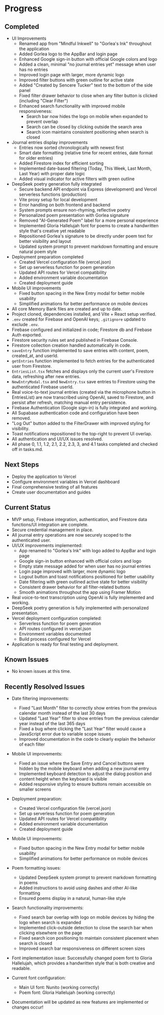 # Progress

## Completed

- UI Improvements
  - Renamed app from "Mindful Inkwell" to "Gorlea's Ink" throughout the application
  - Added Gorlea logo to the AppBar and login page
  - Enhanced Google sign-in button with official Google colors and logo
  - Added a clean, minimal "no journal entries yet" message when user has no entries
  - Improved login page with larger, more dynamic logo
  - Improved filter buttons with green outline for active state
  - Added "Created by Sencere Tucker" text to the bottom of the side panel
  - Fixed filter drawer behavior to close when any filter button is clicked (including "Clear Filter")
  - Enhanced search functionality with improved mobile responsiveness:
    - Search bar now hides the logo on mobile when expanded to prevent overlap
    - Search can be closed by clicking outside the search area
    - Search icon maintains consistent positioning when search is closed
- Journal entries display improvements
  - Entries now sorted chronologically with newest first
  - Smart date formatting (relative time for recent entries, date format for older entries)
  - Added Firestore index for efficient sorting
  - Implemented date-based filtering (Today, This Week, Last Month, Last Year) with proper date logic
  - Added visual indicator for active filters with green outline
- DeepSeek poetry generation fully integrated
  - Secure backend API endpoint via Express (development) and Vercel serverless functions (production)
  - Vite proxy setup for local development
  - Error handling on both frontend and backend
  - System prompts ensure non-rhyming, reflective poetry
  - Personalized poem presentation with Gorlea signature
  - Removed "AI-Generated Poem" label for a more personal experience
  - Implemented Gloria Hallelujah font for poems to create a handwritten style that's creative yet readable
  - Repositioned Gorlea's signature to be directly under poem text for better visibility and layout
  - Updated system prompt to prevent markdown formatting and ensure natural poem style
- Deployment preparation completed
  - Created Vercel configuration file (vercel.json)
  - Set up serverless function for poem generation
  - Updated API routes for Vercel compatibility
  - Added environment variable documentation
  - Created deployment guide
- Mobile UI improvements
  - Fixed button spacing in the New Entry modal for better mobile usability
  - Simplified animations for better performance on mobile devices
- All core Memory Bank files are created and up to date.
- Project cloned, dependencies installed, and Vite + React setup verified.
- `.env` created for Firebase and OpenAI keys; `.gitignore` updated to exclude `.env`.
- Firebase configured and initialized in code; Firestore db and Firebase Auth exported.
- Firestore security rules set and published in Firebase Console.
- Firestore collection creation handled automatically in code.
- `saveEntry` function implemented to save entries with content, poem, created_at, and userId.
- `getEntries` function implemented to fetch entries for the authenticated user from Firestore.
- `EntriesList.tsx` fetches and displays only the current user's Firestore data, refreshing after new entries.
- `NewEntryModal.tsx` and `NewEntry.tsx` save entries to Firestore using the authenticated Firebase userId.
- Real voice-to-text journal entries (created via the microphone button in EntriesList) are now transcribed using OpenAI, saved to Firestore, and persist after refresh, matching manual entry persistence.
- Firebase Authentication (Google sign-in) is fully integrated and working.
- All Supabase authentication code and configuration have been removed.
- "Log Out" button added to the FilterDrawer with improved styling for visibility.
- Toast notifications repositioned to the top-right to prevent UI overlap.
- All authentication and UI/UX issues resolved.
- All phase 0, 1.1, 1.2, 2.1, 2.2, 2.3, 3, and 4.1 tasks completed and checked off in tasks.md.

## Next Steps

- Deploy the application to Vercel
- Configure environment variables in Vercel dashboard
- Final comprehensive testing of all features
- Create user documentation and guides

## Current Status

- MVP setup, Firebase integration, authentication, and Firestore data functions/UI integration are complete.
- Secure credential management in place.
- All journal entry operations are now securely scoped to the authenticated user.
- UI/UX improvements implemented:
  - App renamed to "Gorlea's Ink" with logo added to AppBar and login page
  - Google sign-in button enhanced with official colors and logo
  - Empty state message added for when user has no journal entries
  - Login page improved with larger, more dynamic logo
  - Logout button and toast notifications positioned for better usability
  - Date filtering with green outlined active state for better visibility
  - Consistent drawer behavior for all filter-related buttons
  - Smooth animations throughout the app using Framer Motion
- Real voice-to-text transcription using OpenAI is fully implemented and working.
- DeepSeek poetry generation is fully implemented with personalized presentation.
- Vercel deployment configuration completed:
  - Serverless function for poem generation
  - API routes configured in vercel.json
  - Environment variables documented
  - Build process configured for Vercel
- Application is ready for final testing and deployment.

## Known Issues

- No known issues at this time.

## Recently Resolved Issues

- Date filtering improvements:
  - Fixed "Last Month" filter to correctly show entries from the previous calendar month instead of the last 30 days
  - Updated "Last Year" filter to show entries from the previous calendar year instead of the last 365 days
  - Fixed a bug where clicking the "Last Year" filter would cause a JavaScript error due to variable scope issues
  - Improved documentation in the code to clearly explain the behavior of each filter

- Mobile UI improvements:
  - Fixed an issue where the Save Entry and Cancel buttons were hidden by the mobile keyboard when adding a new journal entry
  - Implemented keyboard detection to adjust the dialog position and content height when the keyboard is visible
  - Added responsive styling to ensure buttons remain accessible on smaller screens
- Deployment preparation:
  - Created Vercel configuration file (vercel.json)
  - Set up serverless function for poem generation
  - Updated API routes for Vercel compatibility
  - Added environment variable documentation
  - Created deployment guide
- Mobile UI improvements:
  - Fixed button spacing in the New Entry modal for better mobile usability
  - Simplified animations for better performance on mobile devices
- Poem formatting issues:
  - Updated DeepSeek system prompt to prevent markdown formatting in poems
  - Added instructions to avoid using dashes and other AI-like formatting
  - Ensured poems display in a natural, human-like style
- Search functionality improvements:
  - Fixed search bar overlap with logo on mobile devices by hiding the logo when search is expanded
  - Implemented click-outside detection to close the search bar when clicking elsewhere on the page
  - Fixed search icon positioning to maintain consistent placement when search is closed
  - Improved search bar responsiveness on different screen sizes
- Font implementation issue: Successfully changed poem font to Gloria Hallelujah, which provides a handwritten style that is both creative and readable.
- Current font configuration:
  - Main UI font: Nunito (working correctly)
  - Poem font: Gloria Hallelujah (working correctly)
- Documentation will be updated as new features are implemented or changes occur!
